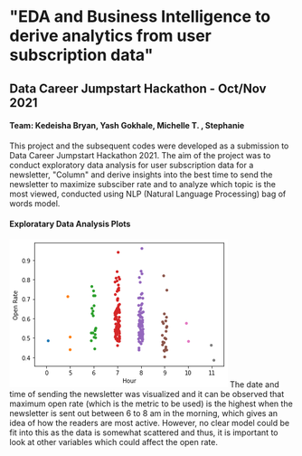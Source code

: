 # "EDA and Business Intelligence to derive analytics from user subscription data" 
## Data Career Jumpstart Hackathon - Oct/Nov 2021
#### Team: Kedeisha Bryan, Yash Gokhale, Michelle T. , Stephanie

This project and the subsequent codes were developed as a submission to Data Career Jumpstart Hackathon 2021. The aim of the project was to conduct exploratory data analysis for user subscription data for a newsletter, "Column" and derive insights into the best time to send the newsletter to maximize subsciber rate and to analyze which topic is the most viewed, conducted using NLP (Natural Language Processing) bag of words model.

#### Exploratary Data Analysis Plots
![Visualization](https://github.com/yashgokhale/Miscellaneous/blob/master/DCJ%20Hackathon/images/Open%20Rate%20Hours.png)
The date and time of sending the newsletter was visualized and it can be observed that maximum open rate (which is the metric to be used) is the highest when the newsletter is sent out between 6 to 8 am in the morning, which gives an idea of how the readers are most active. However, no clear model could be fit into this as the data is somewhat scattered and thus, it is important to look at other variables which could affect the open rate.
